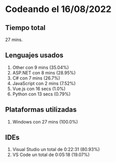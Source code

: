 # Codeando el 16/08/2022

## Tiempo total
27 mins.

## Lenguajes usados
1. Other con 9 mins (35.04%)
1. ASP.NET con 8 mins (28.95%)
1. C# con 7 mins (26.7%)
1. JavaScript con 2 mins (7.52%)
1. Vue.js con 16 secs (1.0%)
1. Python con 13 secs (0.79%)

## Plataformas utilizadas
1. Windows con 27 mins (100.0%)

## IDEs
1. Visual Studio un total de 0:22:31 (80.93%)
1. VS Code un total de 0:05:18 (19.07%)
